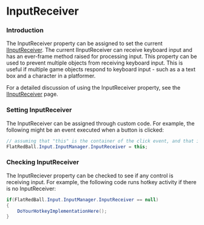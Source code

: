 # InputReceiver

### Introduction

The InputReceiver property can be assigned to set the current [IInputReceiver](../../gui/iinputreceiver/). The current IInputReceiver can receive keyboard input and has an ever-frame method raised for processing input. This property can be used to prevent multiple objects from receiving keyboard input. This is useful if multiple game objects respond to keyboard input - such as a a text box and a character in a platformer.

For a detailed discussion of using the InputReceiver property, see the [IInputReceiver](../../gui/iinputreceiver/) page.

### Setting InputReceiver

The InputReceiver can be assigned through custom code. For example, the following might be an event executed when a button is clicked:

```csharp
// assuming that "this" is the container of the click event, and that it implements the IInputReceiver interface:
FlatRedBall.Input.InputManager.InputReceiver = this;
```

### Checking InputReceiver

The InputReciever property can be checked to see if any control is receiving input. For example, the following code runs hotkey activity if there is no InputReceiver:

```csharp
if(FlatRedBall.Input.InputManager.InputReceiver == null)
{
    DoYourHotkeyImplementationHere();
}
```
